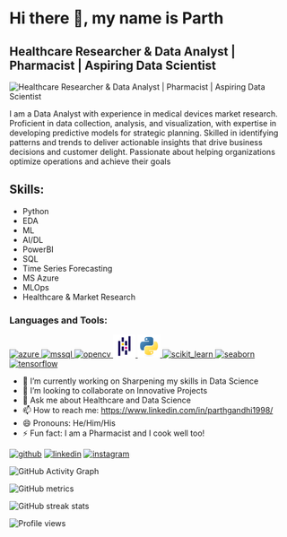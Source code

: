 # Hi there 👋, my name is Parth
## Healthcare Researcher & Data Analyst | Pharmacist | Aspiring Data Scientist
![Healthcare Researcher & Data Analyst | Pharmacist | Aspiring Data Scientist](https://media.licdn.com/dms/image/D5616AQF_w4mTdSLfVg/profile-displaybackgroundimage-shrink_350_1400/0/1679340249077?e=1697068800&v=beta&t=v7iee_Aw85rMUtDCQhPOKhCqGdvyL9FFO1ea1NnCAxA)

I am a Data Analyst with experience in medical devices market research. Proficient in data collection, analysis, and visualization, with expertise in developing predictive models for strategic planning. Skilled in identifying patterns and trends to deliver actionable insights that drive business decisions and customer delight. Passionate about helping organizations optimize operations and achieve their goals

## Skills: 
* Python
* EDA
* ML
* AI/DL
* PowerBI
* SQL
* Time Series Forecasting
* MS Azure
* MLOps
* Healthcare & Market Research 

<h3 align="left">Languages and Tools:</h3>
<p align="left"> <a href="https://azure.microsoft.com/en-in/" target="_blank" rel="noreferrer"> <img src="https://www.vectorlogo.zone/logos/microsoft_azure/microsoft_azure-icon.svg" alt="azure" width="40" height="40"/> </a> <a href="https://www.microsoft.com/en-us/sql-server" target="_blank" rel="noreferrer"> <img src="https://www.svgrepo.com/show/303229/microsoft-sql-server-logo.svg" alt="mssql" width="40" height="40"/> </a> <a href="https://opencv.org/" target="_blank" rel="noreferrer"> <img src="https://www.vectorlogo.zone/logos/opencv/opencv-icon.svg" alt="opencv" width="40" height="40"/> </a> <a href="https://pandas.pydata.org/" target="_blank" rel="noreferrer"> <img src="https://raw.githubusercontent.com/devicons/devicon/2ae2a900d2f041da66e950e4d48052658d850630/icons/pandas/pandas-original.svg" alt="pandas" width="40" height="40"/> </a> <a href="https://www.python.org" target="_blank" rel="noreferrer"> <img src="https://raw.githubusercontent.com/devicons/devicon/master/icons/python/python-original.svg" alt="python" width="40" height="40"/> </a> <a href="https://scikit-learn.org/" target="_blank" rel="noreferrer"> <img src="https://upload.wikimedia.org/wikipedia/commons/0/05/Scikit_learn_logo_small.svg" alt="scikit_learn" width="40" height="40"/> </a> <a href="https://seaborn.pydata.org/" target="_blank" rel="noreferrer"> <img src="https://seaborn.pydata.org/_images/logo-mark-lightbg.svg" alt="seaborn" width="40" height="40"/> </a> <a href="https://www.tensorflow.org" target="_blank" rel="noreferrer"> <img src="https://www.vectorlogo.zone/logos/tensorflow/tensorflow-icon.svg" alt="tensorflow" width="40" height="40"/> </a> </p>

- 🔭 I’m currently working on Sharpening my skills in Data Science 
- 👯 I’m looking to collaborate on Innovative Projects 
- 💬 Ask me about Healthcare and Data Science 
- 📫 How to reach me: https://www.linkedin.com/in/parthgandhi1998/ 
- 😄 Pronouns: He/Him/His 
- ⚡ Fun fact: I am a Pharmacist and I cook well too! 


[<img src='https://cdn.jsdelivr.net/npm/simple-icons@3.0.1/icons/github.svg' alt='github' height='40'>](https://github.com/parthgandhi1998)  [<img src='https://cdn.jsdelivr.net/npm/simple-icons@3.0.1/icons/linkedin.svg' alt='linkedin' height='40'>](https://www.linkedin.com/in/parthgandhi1998/)  [<img src='https://cdn.jsdelivr.net/npm/simple-icons@3.0.1/icons/instagram.svg' alt='instagram' height='40'>](https://www.instagram.com/_parth_gandhi_/)  

![GitHub Activity Graph](https://activity-graph.herokuapp.com/graph?username=parthgandhi1998)  

![GitHub metrics](https://metrics.lecoq.io/parthgandhi1998)  

![GitHub streak stats](https://streak-stats.demolab.com/?user=parthgandhi1998)  

![Profile views](https://gpvc.arturio.dev/parthgandhi1998)  
